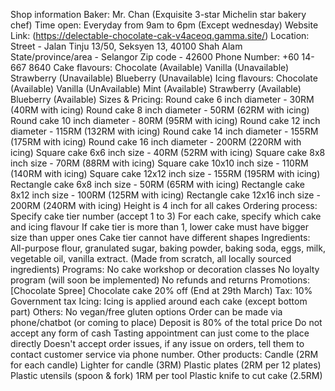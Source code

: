 Shop information Baker: Mr. Chan (Exquisite 3-star Michelin star bakery chef) Time open: Everyday from 9am to 6pm (Except wednesday) Website Link: (https://delectable-chocolate-cak-v4aceoq.gamma.site/) Location: Street - Jalan Tinju 13/50, Seksyen 13, 40100 Shah Alam State/province/area - Selangor Zip code - 42600 Phone Number: +60 14-667 8640 Cake flavours: Chocolate (Available) Vanilla (Unavailable) Strawberry (Unavailable) Blueberry (Unavailable) Icing flavours: Chocolate (Available) Vanilla (UnAvailable) Mint (Available) Strawberry (Available) Blueberry (Available) Sizes & Pricing: Round cake 6 inch diameter - 30RM (40RM with icing) Round cake 8 inch diameter - 50RM (62RM with icing) Round cake 10 inch diameter - 80RM (95RM with icing) Round cake 12 inch diameter - 115RM (132RM with icing) Round cake 14 inch diameter - 155RM (175RM with icing) Round cake 16 inch diameter - 200RM (220RM with icing) Square cake 6x6 inch size - 40RM (52RM with icing) Square cake 8x8 inch size - 70RM (88RM with icing) Square cake 10x10 inch size - 110RM (140RM with icing) Square cake 12x12 inch size - 155RM (195RM with icing) Rectangle cake 6x8 inch size - 50RM (65RM with icing) Rectangle cake 8x12 inch size - 100RM (125RM with icing) Rectangle cake 12x16 inch size - 200RM (240RM with icing) Height is 4 inch for all cakes Ordering process: Specify cake tier number (accept 1 to 3) For each cake, specify which cake and icing flavour If cake tier is more than 1, lower cake must have bigger size than upper ones Cake tier cannot have different shapes Ingredients: All-purpose flour, granulated sugar, baking powder, baking soda, eggs, milk, vegetable oil, vanilla extract. (Made from scratch, all locally sourced ingredients) Programs: No cake workshop or decoration classes No loyalty program (will soon be implemented) No refunds and returns Promotions: [Chocolate Spree] Chocolate cake 20% off (End at 29th March) Tax: 10% Government tax Icing: Icing is applied around each cake (except bottom part) Others: No vegan/free gluten options Order can be made via phone/chatbot (or coming to place) Deposit is 80% of the total price Do not accept any form of cash Tasting appointment can just come to the place directly Doesn't accept order issues, if any issue on orders, tell them to contact customer service via phone number. Other products: Candle (2RM for each candle) Lighter for candle (3RM) Plastic plates (2RM per 12 plates) Plastic utensils (spoon & fork) 1RM per tool Plastic knife to cut cake (2.5RM)
